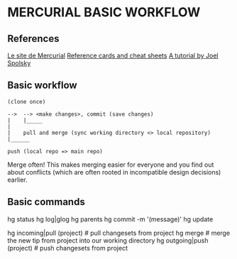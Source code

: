 MERCURIAL BASIC WORKFLOW
===============================================================================

References
-------------------------------------------------------------------------------
[Le site de Mercurial](http://mercurial.selenic.com/)
[Reference cards and cheat sheets](http://mercurial.selenic.com/wiki/QuickReferenceCardsAndCheatSheets)
[A tutorial by Joel Spolsky](http://hginit.com/)

Basic workflow
-------------------------------------------------------------------------------

    (clone once)

    -->  --> <make changes>, commit (save changes)
    |    |_____
    |
    |    pull and merge (sync working directory <> local repository)
    |______

    push (local repo => main repo)

Merge often! This makes merging easier for everyone and you find out
about conflicts (which are often rooted in incompatible design decisions)
earlier.

Basic commands
-------------------------------------------------------------------------------
hg status
hg log|glog
hg parents
hg commit -m '(message)'
hg update

hg incoming|pull (project)         # pull changesets from project
hg merge                  # merge the new tip from project into our working directory
hg outgoing|push (project)         # push changesets from project
